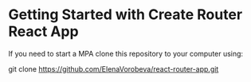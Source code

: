 # Getting Started with Create Router React App
If you need to start a MPA clone this repository to your computer using:

git clone https://github.com/ElenaVorobeva/react-router-app.git
